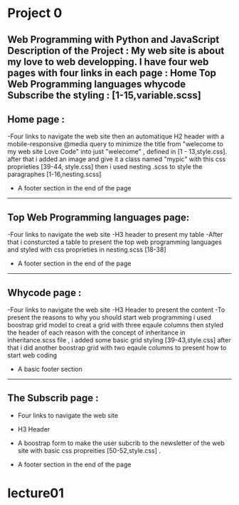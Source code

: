 # Project 0

Web Programming with Python and JavaScript
Description of the Project : 
My web site is about my love to web developping.
I have four web pages with four links in each page  : 
    Home
    Top Web Programming languages
    whycode
    Subscribe
the styling : [1-15,variable.scss]
--------------------------------------------------------------------------
Home page : 
--------------------------------------------------------------------------
-Four links to navigate the web site 
then an automatique H2 header with a mobile-responsive @media query to minimize the title from "welecome to my web site Love Code" into just "welecome"  , defined in  [1 - 13,style.css].
after that i added an image and give it a class named "mypic" with this css proprieties [39-44, style.css]
then i used nesting .scss to style the paragraphes [1-16,nesting.scss]
- A footer section in the end of the page 
-----------------------------------------------------------------------
Top Web Programming languages page:
------------------------------------------------------------------------
-Four links to navigate the web site
-H3 header to present my table 
-After that i consturcted a table to present the top web programming languages and styled with css proprieties in nesting.scss [18-38]

- A footer section in the end of the page  

---------------------------------------------------------------------
Whycode page :
---------------------------------------------------------------------
-Four links to navigate the web site
-H3 Header to present the content 
-To present the reasons to why you should start web programming i used boostrap grid model to creat a grid with three eqaule columns then styled the header of each reason with the concept of inheritance in inheritance.scss file , i added some basic grid styling  [39-43,style.css]
after that  i did another boostrap grid with two eqaule columns to present how to start web coding
- A  basic footer section 
-------------------------------------------------------------------------
The Subscrib page :
-------------------------------------------------------------------------
- Four links to navigate the web site
- H3 Header
- A boostrap form to make the user subcrib to the newsletter of the web site with basic css propreities [50-52,style.css] .

- A footer section in the end of the page 









# lecture01

